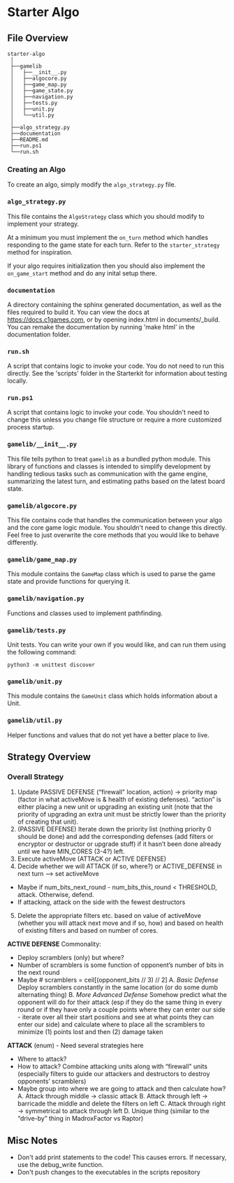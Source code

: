 # Starter Algo

## File Overview

```
starter-algo
 │
 ├──gamelib
 │   ├──__init__.py
 │   ├──algocore.py
 │   ├──game_map.py
 │   ├──game_state.py
 │   ├──navigation.py
 │   ├──tests.py
 │   ├──unit.py
 │   └──util.py
 │
 ├──algo_strategy.py
 ├──documentation
 ├──README.md
 ├──run.ps1
 └──run.sh
```

### Creating an Algo

To create an algo, simply modify the `algo_strategy.py` file.

### `algo_strategy.py`

This file contains the `AlgoStrategy` class which you should modify to implement
your strategy.

At a minimum you must implement the `on_turn` method which handles responding to
the game state for each turn. Refer to the `starter_strategy` method for inspiration.

If your algo requires initialization then you should also implement the
`on_game_start` method and do any inital setup there.

### `documentation`

A directory containing the sphinx generated documentation, as well as the files required
to build it. You can view the docs at https://docs.c1games.com, or by opening index.html
in documents/_build. You can remake the documentation by running 'make html' in the documentation folder.

### `run.sh`

A script that contains logic to invoke your code. You do not need to run this directly.
See the 'scripts' folder in the Starterkit for information about testing locally. 

### `run.ps1`

A script that contains logic to invoke your code. You shouldn't need to change
this unless you change file structure or require a more customized process
startup. 

### `gamelib/__init__.py`

This file tells python to treat `gamelib` as a bundled python module. This
library of functions and classes is intended to simplify development by
handling tedious tasks such as communication with the game engine, summarizing
the latest turn, and estimating paths based on the latest board state.

### `gamelib/algocore.py`

This file contains code that handles the communication between your algo and the
core game logic module. You shouldn't need to change this directly. Feel free to 
just overwrite the core methods that you would like to behave differently. 

### `gamelib/game_map.py`

This module contains the `GameMap` class which is used to parse the game state
and provide functions for querying it. 

### `gamelib/navigation.py`

Functions and classes used to implement pathfinding.

### `gamelib/tests.py`

Unit tests. You can write your own if you would like, and can run them using
the following command:

    python3 -m unittest discover

### `gamelib/unit.py`

This module contains the `GameUnit` class which holds information about a Unit.

### `gamelib/util.py`

Helper functions and values that do not yet have a better place to live.

## Strategy Overview

### Overall Strategy
1. Update PASSIVE DEFENSE (“firewall" location, action) -> priority map (factor in what activeMove is & health of existing defenses). “action” is either placing a new unit or upgrading an existing unit (note that the priority of upgrading an extra unit must be strictly lower than the priority of creating that unit).
2. (PASSIVE DEFENSE) Iterate down the priority list (nothing priority 0 should be done) and add the corresponding defenses (add filters or encryptor or destructor or upgrade stuff) if it hasn’t been done already until we have MIN_CORES (3-4?) left.
3. Execute activeMove (ATTACK or ACTIVE DEFENSE)
4. Decide whether we will ATTACK (if so, where?) or ACTIVE_DEFENSE in next turn —> set activeMove
 - Maybe if num_bits_next_round - num_bits_this_round < THRESHOLD, attack. Otherwise, defend.
 - If attacking, attack on the side with the fewest destructors
 5. Delete the appropriate filters etc. based on value of activeMove (whether you will attack next move and if so, how) and based on health of existing filters and based on number of cores.

**ACTIVE DEFENSE**
Commonality:
 - Deploy scramblers (only) but where?
 - Number of scramblers is some function of opponent’s number of bits in the next round
 - Maybe # scramblers = ceil[(opponent_bits // 3) // 2]
A. *Basic Defense*
Deploy scramblers constantly in the same location (or do some dumb alternating thing)
B. *More Advanced Defense*
Somehow predict what the opponent will do for their attack (esp if they do the same thing in every round or if they have only a couple points where they can enter our side - iterate over all their start positions and see at what points they can enter our side) and calculate where to place all the scramblers to minimize (1) points lost and then (2) damage taken

**ATTACK** (enum) - Need several strategies here
 - Where to attack?
 - How to attack? Combine attacking units along with “firewall" units (especially filters to guide our attackers and destructors to destroy opponents’ scramblers)
 - Maybe group into where we are going to attack and then calculate how?
A. Attack through middle -> classic attack
B. Attack through left -> barricade the middle and delete the filters on left
C. Attack through right -> symmetrical to attack through left
D. Unique thing (similar to the “drive-by” thing in MadroxFactor vs Raptor)

## Misc Notes
* Don't add print statements to the code! This causes errors. If necessary, use the debug_write function.
* Don't push changes to the executables in the scripts repository

